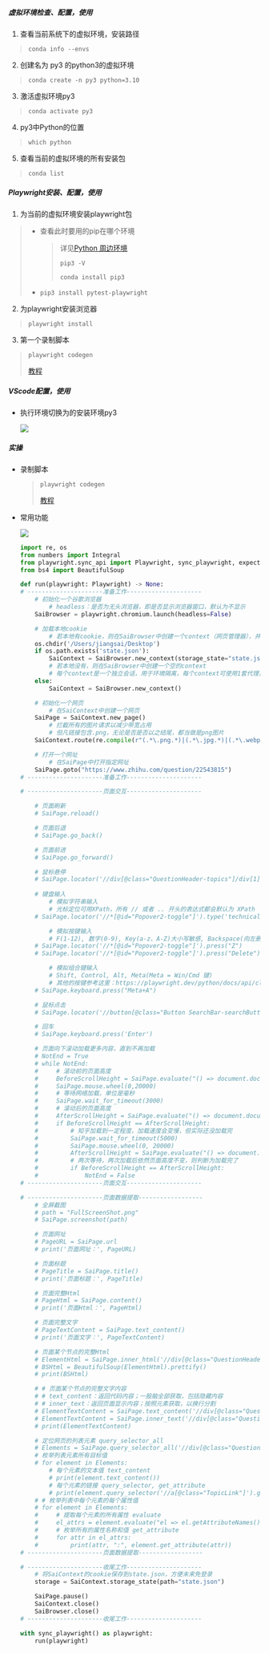 ##### 虚拟环境检查、配置，使用

1. 查看当前系统下的虚拟环境，安装路径

  > `conda info --envs`
2. 创建名为 py3 的python3的虚拟环境

  > `conda create -n py3 python=3.10`
3. 激活虚拟环境py3

  > `conda activate py3`
4. py3中Python的位置

  > `which python`

5. 查看当前的虚拟环境的所有安装包

  > `conda list`

##### Playwright安装、配置，使用

1. 为当前的虚拟环境安装playwright包

  > * 查看此时要用的pip在哪个环境
  >
  >   > 详见[Python 周边环境](Sai_FootPrint/1_PythonEnvironment.md)
  >   >
  >   > `pip3 -V`
  >   >
  >   > `conda install pip3`
  >
  > * `pip3 install pytest-playwright`

2. 为playwright安装浏览器

  > `playwright install`

3. 第一个录制脚本

  > `playwright codegen`
  >
  > [教程](https://www.bilibili.com/video/BV1H24y1G745)

##### VScode配置，使用

* 执行环境切换为的安装环境py3

  ![](https://raw.githubusercontent.com/jiangsai0502/PicBedRepo/master/img/202310011347291.png)

##### 实操

* 录制脚本

  > `playwright codegen`
  >
  > [教程](https://www.bilibili.com/video/BV1H24y1G745)

* 常用功能

  ![](https://raw.githubusercontent.com/jiangsai0502/PicBedRepo/master/img/202310061535560.png)

  ```python
  import re, os
  from numbers import Integral
  from playwright.sync_api import Playwright, sync_playwright, expect
  from bs4 import BeautifulSoup
  
  def run(playwright: Playwright) -> None:
  # ---------------------准备工作---------------------
      # 初始化一个谷歌浏览器
          # headless：是否为无头浏览器，即是否显示浏览器窗口，默认为不显示
      SaiBrowser = playwright.chromium.launch(headless=False)
  
      # 加载本地cookie
          # 若本地有cookie，则在SaiBrowser中创建一个context（网页管理器），并加载该cookie，实现免登陆
      os.chdir('/Users/jiangsai/Desktop')
      if os.path.exists('state.json'):
          SaiContext = SaiBrowser.new_context(storage_state="state.json")
          # 若本地没有，则在SaiBrowser中创建一个空的context
          # 每个context是一个独立会话，用于环境隔离，每个context可使用1套代理，登录1套账号
      else:
          SaiContext = SaiBrowser.new_context()
  
      # 初始化一个网页
          # 在SaiContext中创建一个网页
      SaiPage = SaiContext.new_page()
          # 拦截所有的图片请求以减少带宽占用
          # 但凡链接包含.png，无论是否是否以之结尾，都当做是png图片
      SaiContext.route(re.compile(r"(.*\.png.*)|(.*\.jpg.*)|(.*\.webp.*)"), lambda route: route.abort())
  
      # 打开一个网址
          # 在SaiPage中打开指定网址
      SaiPage.goto("https://www.zhihu.com/question/22543815")
  # ---------------------准备工作---------------------
  
  # ---------------------页面交互---------------------
  
      # 页面刷新
      # SaiPage.reload()
  
      # 页面后退
      # SaiPage.go_back()
  
      # 页面前进
      # SaiPage.go_forward()
  
      # 鼠标悬停
      # SaiPage.locator('//div[@class="QuestionHeader-topics"]/div[1]').hover()
      
      # 键盘输入
          # 模拟字符串输入
          # 光标定位可用XPath，所有 // 或者 .. 开头的表达式都会默认为 XPath
      # SaiPage.locator('//*[@id="Popover2-toggle"]').type('technical')
  
          # 模拟按键输入
          # F(1-12), 数字(0-9), Key(a-z、A-Z)大小写敏感, Backspace(向左删除), Delete(向右删除), Tab, Escape, End, Enter, Home, Insert, PageUp、PageDown, ArrowUp、ArrowDown、ArrowLeft、ArrowRight
      # SaiPage.locator('//*[@id="Popover2-toggle"]').press("Z")
      # SaiPage.locator('//*[@id="Popover2-toggle"]').press("Delete")
  
          # 模拟组合键输入
          # Shift, Control, Alt, Meta(Meta = Win/Cmd 键)
          # 其他的按键参考这里：https://playwright.dev/python/docs/api/class-keyboard
      # SaiPage.keyboard.press("Meta+A")  
  
      # 鼠标点击
      # SaiPage.locator('//button[@class="Button SearchBar-searchButton FEfUrdfMIKpQDJDqkjte Button--primary Button--blue epMJl0lFQuYbC7jrwr_o JmYzaky7MEPMFcJDLNMG"]').click()
  
      # 回车
      # SaiPage.keyboard.press('Enter')
  
      # 页面向下滚动加载更多内容，直到不再加载
      # NotEnd = True
      # while NotEnd:
      #     # 滚动前的页面高度
      #     BeforeScrollHeight = SaiPage.evaluate("() => document.documentElement.scrollHeight")
      #     SaiPage.mouse.wheel(0,20000)
      #     # 等待网络加载，单位是毫秒
      #     SaiPage.wait_for_timeout(3000)
      #     # 滚动后的页面高度
      #     AfterScrollHeight = SaiPage.evaluate("() => document.documentElement.scrollHeight")
      #     if BeforeScrollHeight == AfterScrollHeight:
      #         # 知乎加载到一定程度，加载速度会变慢，但实际还没加载完
      #         SaiPage.wait_for_timeout(5000)
      #         SaiPage.mouse.wheel(0, 20000)
      #         AfterScrollHeight = SaiPage.evaluate("() => document.documentElement.scrollHeight")
      #         # 两次等待，两次加载后依然页面高度不变，则判断为加载完了
      #         if BeforeScrollHeight == AfterScrollHeight:
      #             NotEnd = False
  # ---------------------页面交互---------------------
  
  # ---------------------页面数据提取------------------
      # 全屏截图
      # path = "FullScreenShot.png"
      # SaiPage.screenshot(path)
  
      # 页面网址
      # PageURL = SaiPage.url
      # print('页面网址：', PageURL)
  
      # 页面标题
      # PageTitle = SaiPage.title()
      # print('页面标题：', PageTitle)
  
      # 页面完整Html
      # PageHtml = SaiPage.content()
      # print('页面Html：', PageHtml)
  
      # 页面完整文字
      # PageTextContent = SaiPage.text_content()
      # print('页面文字：', PageTextContent)
  
      # 页面某个节点的完整Html
      # ElementHtml = SaiPage.inner_html('//div[@class="QuestionHeader-topics"]')
      # BSHtml = BeautifulSoup(ElementHtml).prettify()
      # print(BSHtml)
  
      # # 页面某个节点的完整文字内容
      # # text_content：返回代码内容；一股脑全部获取，包括隐藏内容
      # # inner_text：返回页面显示内容；按照元素获取，以换行分割
      # ElementTextContent = SaiPage.text_content('//div[@class="QuestionHeader-topics"]')
      # ElementTextContent = SaiPage.inner_text('//div[@class="QuestionHeader-topics"]')
      # print(ElementTextContent)
  
      # 定位网页的列表元素 query_selector_all
      # Elements = SaiPage.query_selector_all('//div[@class="QuestionHeader-topics"]/div')
      # 枚举列表元素所有目标值
      # for element in Elements:
          # 每个元素的文本值 text_content
          # print(element.text_content())
          # 每个元素的链接 query_selector, get_attribute
          # print(element.query_selector('//a[@class="TopicLink"]').get_attribute('href'))
      # # 枚举列表中每个元素的每个属性值
      # for element in Elements:
      #     # 提取每个元素的所有属性 evaluate
      #     el_attrs = element.evaluate("el => el.getAttributeNames()")
      #     # 枚举所有的属性名称和值 get_attribute
      #     for attr in el_attrs:
      #         print(attr, ":", element.get_attribute(attr))
  # ---------------------页面数据提取------------------
  
  # ---------------------收尾工作---------------------
      # 将SaiContext的cookie保存到state.json，方便未来免登录
      storage = SaiContext.storage_state(path="state.json")
  
      SaiPage.pause()
      SaiContext.close()
      SaiBrowser.close()
  # ---------------------收尾工作---------------------
  
  with sync_playwright() as playwright:
      run(playwright)
  ```